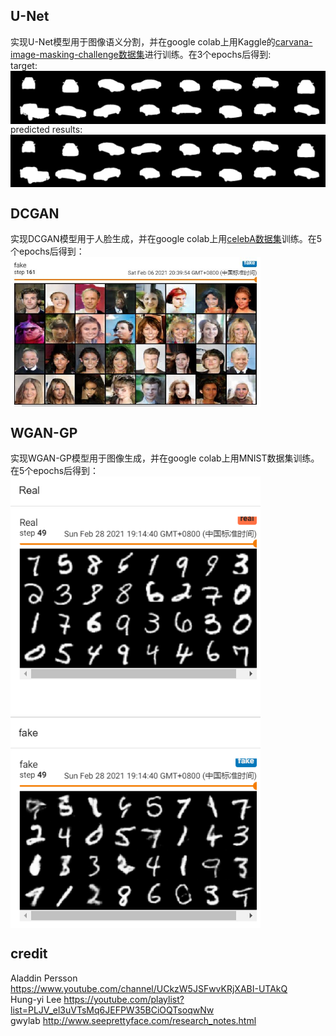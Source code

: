 ## U-Net  
实现U-Net模型用于图像语义分割，并在google colab上用Kaggle的[carvana-image-masking-challenge数据集](https://www.kaggle.com/c/carvana-image-masking-challenge)进行训练。在3个epochs后得到:  
target:  
<img src="U-Net/results/0.png" width = "800"  alt="图片名称" align=center />    
predicted results:  
<img src="U-Net/results/pred_0.png" width = "800"  alt="图片名称" align=center />  

## DCGAN  
实现DCGAN模型用于人脸生成，并在google colab上用[celebA数据集](https://www.kaggle.com/dataset/504743cb487a5aed565ce14238c6343b7d650ffd28c071f03f2fd9b25819e6c9)训练。在5个epochs后得到：  
<img src="DCGAN/DCGAN_fakeImage.JPG" width = "400" alt="图片名称" align=center />  

## WGAN-GP  
实现WGAN-GP模型用于图像生成，并在google colab上用MNIST数据集训练。在5个epochs后得到：  
<img src="WGAN-GP/WGAN-GP_fake.PNG" width = "400" alt="图片名称" align=center />  

## credit  
Aladdin Persson https://www.youtube.com/channel/UCkzW5JSFwvKRjXABI-UTAkQ  
Hung-yi Lee https://youtube.com/playlist?list=PLJV_el3uVTsMq6JEFPW35BCiOQTsoqwNw  
gwylab http://www.seeprettyface.com/research_notes.html
